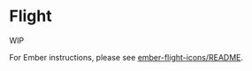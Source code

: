 # Flight

WIP

For Ember instructions, please see [ember-flight-icons/README](ember-flight-icons/README.md).
